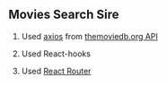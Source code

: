 ## Movies Search Sire

1. Used [axios](https://axios-http.com/) from
   [themoviedb.org API](https://developer.themoviedb.org/docs)

2. Used React-hooks

3. Used [React Router](https://reactrouter.com/en/main)
